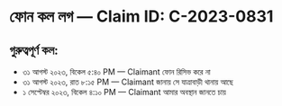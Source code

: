 # ফোন কল লগ — Claim ID: C-2023-0831

## গুরুত্বপূর্ণ কল:
- ৩১ আগস্ট ২০২৩, বিকেল ৫:৪০ PM — Claimant ফোন রিসিভ করে না
- ৩১ আগস্ট ২০২৩, রাত ৮:১৫ PM — Claimant জানায় সে যাত্রাবাড়ী থানায় আছে
- ১ সেপ্টেম্বর ২০২৩, বিকেল ৪:১০ PM — Claimant আমার অবস্থান জানতে চায়

